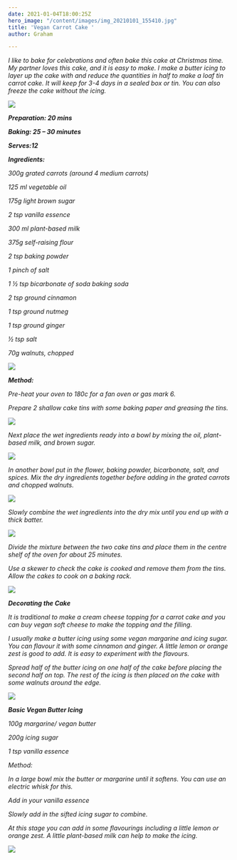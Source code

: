 ```yaml
---
date: 2021-01-04T18:00:25Z
hero_image: "/content/images/img_20210101_155410.jpg"
title: 'Vegan Carrot Cake '
author: Graham

---
```

_I like to bake for celebrations and often bake this cake at Christmas time. My partner loves this cake, and it is easy to make. I make a butter icing to layer up the cake with and reduce the quantities in half to make a loaf tin carrot cake. It will keep for 3-4 days in a sealed box or tin. You can also freeze the cake without the icing._

![](/content/images/img_20201225_124227.jpg)

**_Preparation: 20 mins_**

**_Baking: 25 – 30 minutes_**

**_Serves:12_**

**_Ingredients:_**

_300g grated carrots (around 4 medium carrots)_

_125 ml vegetable oil_

_175g light brown sugar_

_2 tsp vanilla essence_

_300 ml plant-based milk_

_375g self-raising flour_

_2 tsp baking powder_

_1 pinch of salt_

_1 ½ tsp bicarbonate of soda baking soda_

_2 tsp ground cinnamon_

_1 tsp ground nutmeg_

_1 tsp ground ginger_

_½ tsp salt_

_70g walnuts, chopped_

![](/content/images/img_20201224_112103.jpg)

**_Method:_**

_Pre-heat your oven to 180c for a fan oven or gas mark 6._

_Prepare 2 shallow cake tins with some baking paper and greasing the tins._

![](/content/images/img_20201224_121314.jpg)

_Next place the wet ingredients ready into a bowl by mixing the oil, plant-based milk, and brown sugar._

![](/content/images/img_20201224_115545.jpg)

_In another bowl put in the flower, baking powder, bicarbonate, salt, and spices. Mix the dry ingredients together before adding in the grated carrots and chopped walnuts._

![](/content/images/img_20201224_114531.jpg)

_Slowly combine the wet ingredients into the dry mix until you end up with a thick batter._

![](/content/images/img_20201224_120440.jpg)

_Divide the mixture between the two cake tins and place them in the centre shelf of the oven for about 25 minutes._

_Use a skewer to check the cake is cooked and remove them from the tins. Allow the cakes to cook on a baking rack._

![](/content/images/img_20201224_130439.jpg)

**_Decorating the Cake_**

_It is traditional to make a cream cheese topping for a carrot cake and you can buy vegan soft cheese to make the topping and the filling._

_I usually make a butter icing using some vegan margarine and icing sugar. You can flavour it with some cinnamon and ginger. A little lemon or orange zest is good to add. It is easy to experiment with the flavours._

_Spread half of the butter icing on one half of the cake before placing the second half on top. The rest of the icing is then placed on the cake with some walnuts around the edge._

![](/content/images/img_20201225_122705.jpg)

**_Basic Vegan Butter Icing_**

_100g margarine/ vegan butter_

_200g icing sugar_

_1 tsp vanilla essence_

_Method:_

_In a large bowl mix the butter or margarine until it softens. You can use an electric whisk for this._

_Add in your vanilla essence_

_Slowly add in the sifted icing sugar to combine._

_At this stage you can add in some flavourings including a little lemon or orange zest. A little plant-based milk can help to make the icing._

![](/content/images/img_20210101_160013.jpg)